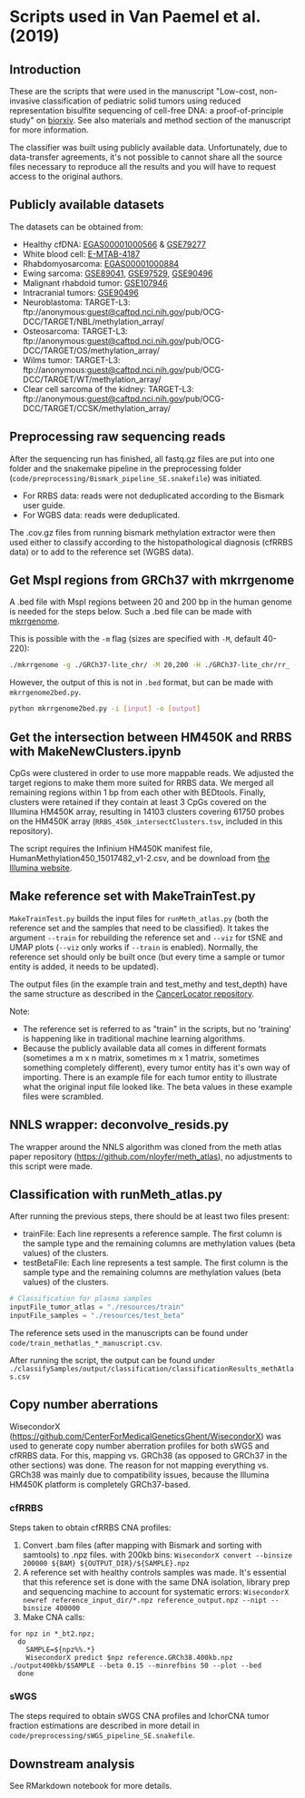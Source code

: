 # Scripts used in Van Paemel et al. (2019)

## Introduction
These are the scripts that were used in the manuscript "Low-cost, non-invasive classification of pediatric solid tumors using reduced representation bisulfite sequencing of cell-free DNA: a proof-of-principle study" on [biorxiv](https://www.biorxiv.org/content/10.1101/795047v1). See also materials and method section of the manuscript for more information.

The classifier was built using publicly available data. Unfortunately, due to data-transfer agreements, it's not possible to cannot share all the source files necessary to reproduce all the results and you will have to request access to the original authors. 

## Publicly available datasets
The datasets can be obtained from:
- Healthy cfDNA: [EGAS00001000566](https://www.ebi.ac.uk/ega/studies/EGAS00001000566)  & [GSE79277](https://www.ncbi.nlm.nih.gov/geo/query/acc.cgi?acc=GSE79277)
- White blood cell: [E-MTAB-4187](https://www.ebi.ac.uk/arrayexpress/experiments/E-MTAB-4187/)
- Rhabdomyosarcoma: [EGAS00001000884](https://www.ebi.ac.uk/ega/studies/EGAS00001000884)
- Ewing sarcoma: [GSE89041](https://www.ncbi.nlm.nih.gov/geo/query/acc.cgi?acc=GSE89041), [GSE97529](https://www.ncbi.nlm.nih.gov/gds/?term=GSE97529[Accession]), [GSE90496](https://www.ncbi.nlm.nih.gov/geo/query/acc.cgi?acc=GSE90496)
- Malignant rhabdoid tumor: [GSE107946](https://www.ncbi.nlm.nih.gov/geo/query/acc.cgi?acc=GSE107946)
- Intracranial tumors: [GSE90496](https://www.ncbi.nlm.nih.gov/geo/query/acc.cgi?acc=GSE90496)
- Neuroblastoma: TARGET-L3: ftp://anonymous:guest@caftpd.nci.nih.gov/pub/OCG-DCC/TARGET/NBL/methylation_array/
- Osteosarcoma: TARGET-L3: ftp://anonymous:guest@caftpd.nci.nih.gov/pub/OCG-DCC/TARGET/OS/methylation_array/
- Wilms tumor: TARGET-L3: ftp://anonymous:guest@caftpd.nci.nih.gov/pub/OCG-DCC/TARGET/WT/methylation_array/
- Clear cell sarcoma of the kidney: TARGET-L3: ftp://anonymous:guest@caftpd.nci.nih.gov/pub/OCG-DCC/TARGET/CCSK/methylation_array/

## Preprocessing raw sequencing reads
After the sequencing run has finished, all fastq.gz files are put into one folder and the snakemake pipeline in the preprocessing folder (`code/preprocessing/Bismark_pipeline_SE.snakefile`) was initiated.
- For RRBS data: reads were not deduplicated according to the Bismark user guide.
- For WGBS data: reads were deduplicated.

The .cov.gz files from running bismark methylation extractor were then used either to classify according to the histopathological diagnosis (cfRRBS data) or to add to the reference set (WGBS data).

## Get MspI regions from GRCh37 with mkrrgenome
A .bed file with MspI regions between 20 and 200 bp in the human genome is needed for the steps below. Such a .bed file can be made with [mkrrgenome](https://www.ncbi.nlm.nih.gov/pmc/articles/PMC3378906/).

This is possible with the `-m` flag (sizes are specified with `-M`, default 40-220):

```bash
./mkrrgenome -g ./GRCh37-lite_chr/ -M 20,200 -H ./GRCh37-lite_chr/rr_ -m 20,200 > RRBS_regions.txt
```

However, the output of this is not in `.bed` format, but can be made with `mkrrgenome2bed.py`.

```bash
python mkrrgenome2bed.py -i [input] -o [output]
```

## Get the intersection between HM450K and RRBS with MakeNewClusters.ipynb
CpGs were clustered in order to use more mappable reads. We adjusted the target regions to make them more suited for RRBS data. We merged all remaining regions within 1 bp from each other with BEDtools. Finally, clusters were retained if they contain at least 3 CpGs covered on the Illumina HM450K array, resulting in 14103 clusters covering 61750 probes on the HM450K array (`RRBS_450k_intersectClusters.tsv`, included in this repository).

The script requires the Infinium HM450K manifest file, HumanMethylation450_15017482_v1-2.csv, and be download from [the Illumina website](http://emea.support.illumina.com/downloads/humanmethylation450_15017482_v1-2_product_files.html).

## Make reference set with MakeTrainTest.py
`MakeTrainTest.py` builds the input files for `runMeth_atlas.py` (both the reference set and the samples that need to be classified). It takes the argument `--train` for rebuilding the reference set and `--viz` for tSNE and UMAP plots (`--viz` only works if `--train` is enabled). Normally, the reference set should only be built once (but every time a sample or tumor entity is added, it needs to be updated). 

The output files (in the example train and test_methy and test_depth) have the same structure as described in the [CancerLocator repository](https://github.com/jasminezhoulab/CancerLocator).

Note:
- The reference set is referred to as "train" in the scripts, but no 'training' is happening like in traditional machine learning algorithms.
- Because the publicly available data all comes in different formats (sometimes a m x n matrix, sometimes m x 1 matrix, sometimes something completely different), every tumor entity has it's own way of importing. There is an example file for each tumor entity to illustrate what the original input file looked like. The beta values in these example files were scrambled.

## NNLS wrapper: deconvolve_resids.py
The wrapper around the NNLS algorithm was cloned from the meth atlas paper repository (https://github.com/nloyfer/meth_atlas), no adjustments to this script were made.

## Classification with runMeth_atlas.py 
After running the previous steps, there should be at least two files present:

- trainFile: Each line represents a reference sample. The first column is the sample type and the remaining columns are methylation values (beta values) of the clusters.
- testBetaFile: Each line represents a test sample. The first column is the sample type and the remaining columns are methylation values (beta values) of the clusters.

```python
# Classification for plasma samples
inputFile_tumor_atlas = "./resources/train"
inputFile_samples = "./resources/test_beta"
```

The reference sets used in the manuscripts can be found under `code/train_methatlas_*_manuscript.csv`.

After running the script, the output can be found under `./classifySamples/output/classification/classificationResults_methAtlas.csv`

## Copy number aberrations
WisecondorX (https://github.com/CenterForMedicalGeneticsGhent/WisecondorX) was used to generate copy number aberration profiles for both sWGS and cfRRBS data. For this, mapping vs. GRCh38 (as opposed to GRCh37 in the other sections) was done. The reason for not mapping everything vs. GRCh38 was mainly due to compatibility issues, because the Illumina HM450K platform is completely GRCh37-based.
### cfRRBS
Steps taken to obtain cfRRBS CNA profiles:
1. Convert .bam files (after mapping with Bismark and sorting with samtools) to .npz files. with 200kb bins: `WisecondorX convert --binsize 200000 ${BAM} ${OUTPUT_DIR}/${SAMPLE}.npz`
2. A reference set with healthy controls samples was made. It's essential that this reference set is done with the same DNA isolation, library prep and sequencing machine to account for systematic errors: `WisecondorX newref reference_input_dir/*.npz reference_output.npz --nipt --binsize 400000`
3. Make CNA calls: 
```
for npz in *_bt2.npz; 
  do 
    SAMPLE=${npz%%.*}
    WisecondorX predict $npz reference.GRCh38.400kb.npz ./output400kb/$SAMPLE --beta 0.15 --minrefbins 50 --plot --bed
  done
```
### sWGS
The steps required to obtain sWGS CNA profiles and IchorCNA tumor fraction estimations are described in more detail in `code/preprocessing/sWGS_pipeline_SE.snakefile`. 

## Downstream analysis
See RMarkdown notebook for more details. 
